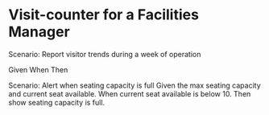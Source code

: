 # Visit-counter for a Facilities Manager

Scenario: Report visitor trends during a week of operation

Given 
When
Then

Scenario: Alert when seating capacity is full
Given the max seating capacity and current seat available.
When current seat available is below 10. 
Then show seating capacity is full.
